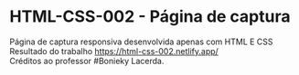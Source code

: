 # HTML-CSS-002 - Página de captura
Página de captura responsiva desenvolvida apenas com HTML E CSS<br>
Resultado do trabalho https://html-css-002.netlify.app/<br>
Créditos ao professor #Bonieky Lacerda.
 
